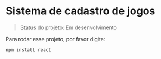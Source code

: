 <h1>Sistema de cadastro de jogos</h1>

> Status do projeto: Em desenvolvimento

Para rodar esse projeto, por favor digite:

```
npm install react
```
